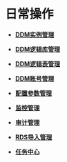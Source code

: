 # 日常操作<a name="zh-cn_topic_0051814977"></a>

-   **[DDM实例管理](DDM实例管理.md)**  

-   **[DDM逻辑库管理](DDM逻辑库管理.md)**  

-   **[DDM逻辑表管理](DDM逻辑表管理.md)**  

-   **[DDM账号管理](DDM账号管理.md)**  

-   **[配置参数管理](配置参数管理.md)**  

-   **[监控管理](监控管理.md)**  

-   **[审计管理](审计管理.md)**  

-   **[RDS导入管理](RDS导入管理.md)**  

-   **[任务中心](任务中心.md)**  


